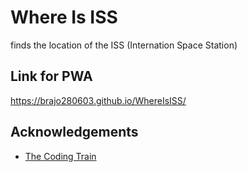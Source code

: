 
# Where Is ISS

finds the location of the ISS (Internation Space Station)


## Link for PWA
https://brajo280603.github.io/WhereIsISS/


## Acknowledgements

 - [The Coding Train](https://www.youtube.com/channel/UCvjgXvBlbQiydffZU7m1_aw)
 
 






